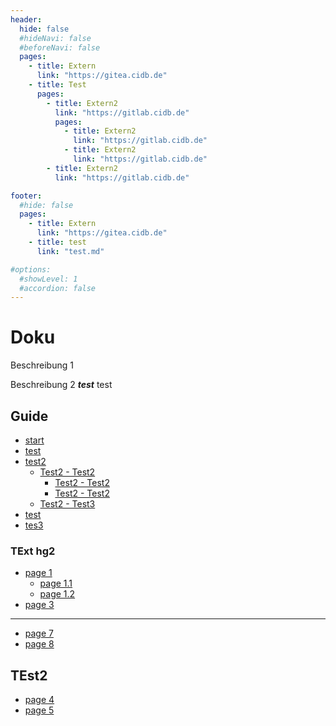 ```yaml
---
header:
  hide: false
  #hideNavi: false
  #beforeNavi: false
  pages:
    - title: Extern
      link: "https://gitea.cidb.de"          
    - title: Test
      pages: 
        - title: Extern2
          link: "https://gitlab.cidb.de"
          pages:
            - title: Extern2
              link: "https://gitlab.cidb.de"
            - title: Extern2
              link: "https://gitlab.cidb.de"
        - title: Extern2
          link: "https://gitlab.cidb.de"

footer: 
  #hide: false
  pages:
    - title: Extern
      link: "https://gitea.cidb.de"
    - title: test
      link: "test.md"

#options: 
  #showLevel: 1
  #accordion: false
---
```

# Doku

Beschreibung 1

Beschreibung 2 ***test*** test

## Guide

- [start](README.md)
- [test](test.md)
- [test2](test2.md)
  - [Test2 - Test2](test2/test2.md)
    - [Test2 - Test2](test2/test3.md)
     - [Test2 - Test2](test2/test5.md)
  - [Test2 - Test3](test2/test25.md)
- [test](test.md)
- [tes3](test3.md)

### TExt hg2

* [page 1](page-1/README.md)
  - [page 1.1](page-1/page1.md)
  - [page 1.2](page-1/page2.md)
* [page 3](page-3.md)

***


* [page 7](page-7.md)
* [page 8](page-8.md)

## TEst2

* [page 4](page-4.md)
* [page 5](page-5.md)



